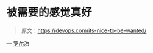 # 被需要的感觉真好

> 原文：<https://devops.com/its-nice-to-be-wanted/>

— [罗尔泊](https://devops.com/author/breselman/)